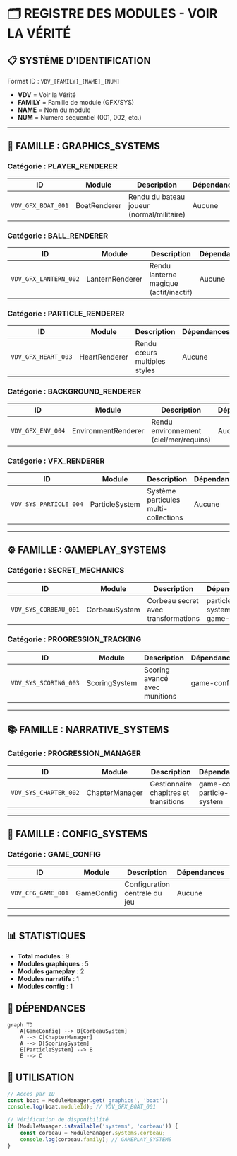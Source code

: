 # 🗂️ REGISTRE DES MODULES - VOIR LA VÉRITÉ

## 📋 **SYSTÈME D'IDENTIFICATION**

Format ID : `VDV_[FAMILY]_[NAME]_[NUM]`
- **VDV** = Voir la Vérité
- **FAMILY** = Famille de module (GFX/SYS)
- **NAME** = Nom du module
- **NUM** = Numéro séquentiel (001, 002, etc.)

---

## 🎨 **FAMILLE : GRAPHICS_SYSTEMS**

### **Catégorie : PLAYER_RENDERER**
| ID | Module | Description | Dépendances | Version |
|---|---|---|---|---|
| `VDV_GFX_BOAT_001` | BoatRenderer | Rendu du bateau joueur (normal/militaire) | Aucune | 1.0.0 |

### **Catégorie : BALL_RENDERER**
| ID | Module | Description | Dépendances | Version |
|---|---|---|---|---|
| `VDV_GFX_LANTERN_002` | LanternRenderer | Rendu lanterne magique (actif/inactif) | Aucune | 1.0.0 |

### **Catégorie : PARTICLE_RENDERER**
| ID | Module | Description | Dépendances | Version |
|---|---|---|---|---|
| `VDV_GFX_HEART_003` | HeartRenderer | Rendu cœurs multiples styles | Aucune | 1.0.0 |

### **Catégorie : BACKGROUND_RENDERER**
| ID | Module | Description | Dépendances | Version |
|---|---|---|---|---|
| `VDV_GFX_ENV_004` | EnvironmentRenderer | Rendu environnement (ciel/mer/requins) | Aucune | 1.0.0 |

### **Catégorie : VFX_RENDERER**
| ID | Module | Description | Dépendances | Version |
|---|---|---|---|---|
| `VDV_SYS_PARTICLE_004` | ParticleSystem | Système particules multi-collections | Aucune | 1.0.0 |

---

## ⚙️ **FAMILLE : GAMEPLAY_SYSTEMS**

### **Catégorie : SECRET_MECHANICS**
| ID | Module | Description | Dépendances | Version |
|---|---|---|---|---|
| `VDV_SYS_CORBEAU_001` | CorbeauSystem | Corbeau secret avec transformations | particle-system, game-config | 1.0.0 |

### **Catégorie : PROGRESSION_TRACKING**
| ID | Module | Description | Dépendances | Version |
|---|---|---|---|---|
| `VDV_SYS_SCORING_003` | ScoringSystem | Scoring avancé avec munitions | game-config | 1.0.0 |

---

## 📚 **FAMILLE : NARRATIVE_SYSTEMS**

### **Catégorie : PROGRESSION_MANAGER**
| ID | Module | Description | Dépendances | Version |
|---|---|---|---|---|
| `VDV_SYS_CHAPTER_002` | ChapterManager | Gestionnaire chapitres et transitions | game-config, particle-system | 1.0.0 |

---

## 🔧 **FAMILLE : CONFIG_SYSTEMS**

### **Catégorie : GAME_CONFIG**
| ID | Module | Description | Dépendances | Version |
|---|---|---|---|---|
| `VDV_CFG_GAME_001` | GameConfig | Configuration centrale du jeu | Aucune | 1.0.0 |

---

## 📊 **STATISTIQUES**

- **Total modules** : 9
- **Modules graphiques** : 5
- **Modules gameplay** : 2
- **Modules narratifs** : 1
- **Modules config** : 1

## 🔗 **DÉPENDANCES**

```mermaid
graph TD
    A[GameConfig] --> B[CorbeauSystem]
    A --> C[ChapterManager]
    A --> D[ScoringSystem]
    E[ParticleSystem] --> B
    E --> C
```

## 🎯 **UTILISATION**

```javascript
// Accès par ID
const boat = ModuleManager.get('graphics', 'boat');
console.log(boat.moduleId); // VDV_GFX_BOAT_001

// Vérification de disponibilité
if (ModuleManager.isAvailable('systems', 'corbeau')) {
    const corbeau = ModuleManager.systems.corbeau;
    console.log(corbeau.family); // GAMEPLAY_SYSTEMS
}
```